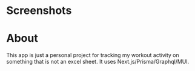 # Screenshots



# About

This app is just a personal project for tracking my workout activity on something that is not an excel sheet. It uses Next.js/Prisma/Graphql/MUI. 